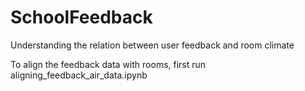 # SchoolFeedback
Understanding the relation between user feedback and room climate


To align the feedback data with rooms, first run aligning_feedback_air_data.ipynb